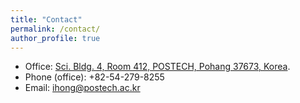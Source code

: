 ```yaml
---
title: "Contact"
permalink: /contact/
author_profile: true
---
```


* Office: [Sci. Bldg. 4, Room 412, POSTECH, Pohang 37673, Korea](https://www.google.com/maps/place/South+Korea,+Pohang,+Hyoja-dong,+포항공과대학교+제4공학관/@36.0128214,129.3206415,18z/data=!3m1!4b1!4m5!3m4!1s0x356701d59136e10b:0xbfe7517480f9cc8e!8m2!3d36.0128214!4d129.3215672?hl=en).
* Phone (office): +82-54-279-8255
* Email: [ihong@postech.ac.kr](mailto:ihong@postech.ac.kr)
